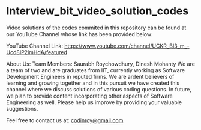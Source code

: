 # Interview_bit_video_solution_codes

Video solutions of the codes commited in this repository can be found at our YouTube Channel whose link has been provided below:

YouTube Channel Link: https://www.youtube.com/channel/UCKR_BI3_m_-Ucd8IP2imHdA/featured

About Us:
Team Members: Saurabh Roychowdhury, Dinesh Mohanty
We are a team of two and are graduates from IIT, currently working as Software Development Engineers in reputed firms.
We are ardent believers of learning and growing together and in this pursuit we have created this channel where we discuss solutions of various coding questions.
In future, we plan to provide content incorporating other aspects of Software Engineering as well.
Please help us improve by providing your valuable suggestions.

Feel free to contact us at: codinroy@gmail.com
